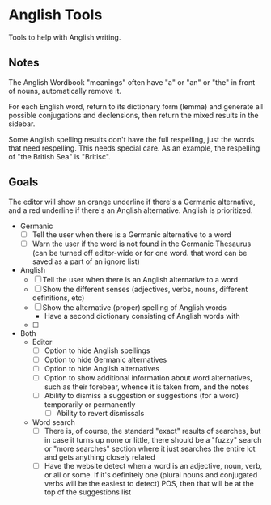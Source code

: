 # Anglish Tools
Tools to help with Anglish writing.

## Notes

The Anglish Wordbook "meanings" often have "a" or "an" or "the" in front of
nouns, automatically remove it.

For each English word, return to its dictionary form (lemma) and generate all
possible conjugations and declensions, then return the mixed results in the
sidebar.

Some Anglish spelling results don't have the full respelling, just the words
that need respelling. This needs special care. As an example, the respelling of
"the British Sea" is "Britisc".

## Goals

The editor will show an orange underline if there's a Germanic alternative, and
a red underline if there's an Anglish alternative. Anglish is prioritized.

* Germanic
    - [ ] Tell the user when there is a Germanic alternative to a word
    - [ ] Warn the user if the word is not found in the Germanic Thesaurus (can
      be turned off editor-wide or for one word. that word can be saved as a
      part of an ignore list)
* Anglish
    - [ ] Tell the user when there is an Anglish alternative to a word
    - [ ] Show the different senses (adjectives, verbs, nouns, different
      definitions, etc)
    - [ ] Show the alternative (proper) spelling of Anglish words
        * Have a second dictionary consisting of Anglish words with 
    - [ ] 
* Both
    * Editor
        - [ ] Option to hide Anglish spellings
        - [ ] Option to hide Germanic alternatives
        - [ ] Option to hide Anglish alternatives
        - [ ] Option to show additional information about word alternatives,
          such as their forebear, whence it is taken from, and the notes
        - [ ] Ability to dismiss a suggestion or suggestions (for a word)
          temporarily or permanently
            - [ ] Ability to revert dismissals
    * Word search
        - [ ] There is, of course, the standard "exact" results of searches,
          but in case it turns up none or little, there should be a "fuzzy"
          search or "more searches" section where it just searches the entire
          lot and gets anything closely related
        - [ ] Have the website detect when a word is an adjective, noun, verb,
          or all or some. If it's definitely one (plural nouns and conjugated
          verbs will be the easiest to detect) POS, then that will be at the
          top of the suggestions list
